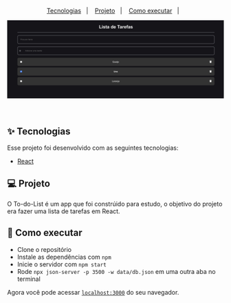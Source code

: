 <p align="center">
  <a href="#-tecnologias">Tecnologias</a>&nbsp;&nbsp;&nbsp;|&nbsp;&nbsp;&nbsp;
  <a href="#-projeto">Projeto</a>&nbsp;&nbsp;&nbsp;|&nbsp;&nbsp;&nbsp;
  <a href="#-como-executar">Como executar</a>&nbsp;&nbsp;&nbsp;|&nbsp;&nbsp;&nbsp;
</p>

<p align="center">
  <img alt="Projeto" src="https://github.com/Vinicius-Barbosa-Santos/react_to_do_list/blob/main/to_do.png">
</p>

<br>

## ✨ Tecnologias

Esse projeto foi desenvolvido com as seguintes tecnologias:

- [React](https://reactjs.org)

## 💻 Projeto

O To-do-List é um app que foi constrúido para estudo, o objetivo do projeto era fazer uma lista de tarefas em React.

## 🚀 Como executar

- Clone o repositório
- Instale as dependências com `npm`
- Inicie o servidor com `npm start`
- Rode `npx json-server -p 3500 -w data/db.json` em uma outra aba no terminal

Agora você pode acessar [`localhost:3000`](http://localhost:3000) do seu navegador.

